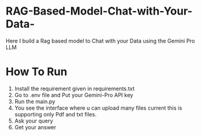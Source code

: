 # RAG-Based-Model-Chat-with-Your-Data-

Here I build a Rag based model to Chat with your Data using the Gemini Pro LLM 

# How To Run
1. Install the requirement given in requirements.txt
2. Go to .env file and Put your Gemini-Pro API key 
3. Run the main.py
4. You see the interface where u can upload many files current this is supporting only Pdf and txt files.
5. Ask your query
6. Get your answer

